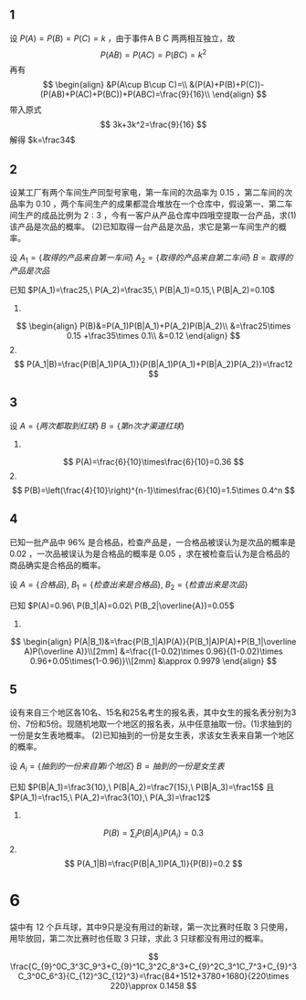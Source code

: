 ## 1

设 $P(A)=P(B)=P(C)=k$ ，由于事件A B C 两两相互独立，故
$$
P(AB)=P(AC)=P(BC)=k^2
$$
再有
$$
\begin{align}
&P(A\cup B\cup C)=\\
&(P(A)+P(B)+P(C))-(P(AB)+P(AC)+P(BC))+P(ABC)=\frac{9}{16}\\
\end{align}
$$
带入原式
$$
3k+3k^2=\frac{9}{16}
$$
解得 $k=\frac34$

## 2

设某工厂有两个车间生产同型号家电，第一车间的次品率为 $0.15$ ，第二车间的次品率为 $0.10$ ，两个车间生产的成果都混合堆放在一个仓库中，假设第一、第二车间生产的成品比例为 $2:3$ ，今有一客户从产品仓库中四哦空提取一台产品，求(1)该产品是次品的概率。 (2)已知取得一台产品是次品，求它是第一车间生产的概率。



设 $A_1=\{取得的产品来自第一车间\}\ A_2=\{取得的产品来自第二车间\}\ B={取得的产品是次品}$ 

 已知 $P(A_1)=\frac25,\ P(A_2)=\frac35,\ P(B|A_1)=0.15,\ P(B|A_2)=0.10$ 

1.
$$
\begin{align}
P(B)&=P(A_1)P(B|A_1)+P(A_2)P(B|A_2)\\
&=\frac25\times 0.15 +\frac35\times 0.1\\
&=0.12
\end{align}
$$
2.
$$
P(A_1|B)=\frac{P(B|A_1)P(A_1)}{P(B|A_1)P(A_1)+P(B|A_2)P(A_2)}=\frac12
$$

## 3

设 $A=\{两次都取到红球\}\ B=\{第n次才渠道红球\}$

1.
$$
P(A)=\frac{6}{10}\times\frac{6}{10}=0.36
$$
2.
$$
P(B)=\left(\frac{4}{10}\right)^{n-1}\times\frac{6}{10}=1.5\times 0.4^n
$$


## 4

已知一批产品中 $96\%$ 是合格品，检查产品是，一合格品被误认为是次品的概率是 $0.02$ ，一次品被误认为是合格品的概率是 $0.05$ ，求在被检查后认为是合格品的商品确实是合格品的概率。



设 $A=\{合格品\},\ B_1=\{检查出来是合格品\},\ B_2=\{检查出来是次品\}$ 

已知 $P(A)=0.96\ P(B_1|A)=0.02\ P(B_2|\overline{A})=0.05$ 

1.
$$
\begin{align}
P(A|B_1)&=\frac{P(B_1|A)P(A)}{P(B_1|A)P(A)+P(B_1|\overline A)P(\overline A)}\\[2mm]
&=\frac{(1-0.02)\times 0.96}{(1-0.02)\times 0.96+0.05\times(1-0.96)}\\[2mm]
&\approx 0.9979
\end{align}
$$

## 5

设有来自三个地区各10名、15名和25名考生的报名表，其中女生的报名表分别为3份、7份和5份。现随机地取一个地区的报名表，从中任意抽取一份。(1)求抽到的一份是女生表地概率。 (2)已知抽到的一份是女生表，求该女生表来自第一个地区的概率。



设 $A_i=\{抽到的一份来自第i个地区\}\ B={抽到的一份是女生表}$ 

已知 $P(B|A_1)=\frac3{10},\ P(B|A_2)=\frac7{15},\ P(B|A_3)=\frac15$ 且 $P(A_1)=\frac15,\ P(A_2)=\frac3{10},\ P(A_3)=\frac12$ 

1.
$$
P(B)=\sum_i P(B|A_i)P(A_i)=0.3
$$
2.
$$
P(A_1|B)=\frac{P(B|A_1)P(A_1)}{P(B)}=0.2
$$

# 6

袋中有 $12$ 个乒乓球，其中9只是没有用过的新球，第一次比赛时任取 $3$ 只使用，用毕放回，第二次比赛时也任取 $3$ 只球，求此 $3$ 只球都没有用过的概率。


$$
\frac{C_{9}^0C_3^3C_9^3+C_{9}^1C_3^2C_8^3+C_{9}^2C_3^1C_7^3+C_{9}^3C_3^0C_6^3}{C_{12}^3C_{12}^3}=\frac{84+1512+3780+1680}{220\times 220}\approx 0.1458
$$


